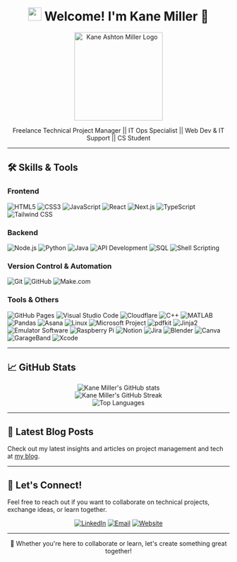 <h1 align="center"><img src="https://emojis.slackmojis.com/emojis/images/1531849430/4246/blob-sunglasses.gif?1531849430" width="30"/> Welcome! I'm Kane Miller 👋</h1>

<p align="center">
  <img src="https://www.kmprojectsolutions.com/images/secondary-logo.png" alt="Kane Ashton Miller Logo" width="200"/>
</p>

<p align="center">Freelance Technical Project Manager || IT Ops Specialist || Web Dev & IT Support || CS Student</p>

---

## 🛠️ Skills & Tools

### Frontend
![HTML5](https://img.shields.io/badge/-HTML5-E34F26?style=flat-square&logo=html5&logoColor=white) ![CSS3](https://img.shields.io/badge/-CSS3-1572B6?style=flat-square&logo=css3&logoColor=white) ![JavaScript](https://img.shields.io/badge/-JavaScript-F7DF1E?style=flat-square&logo=javascript&logoColor=black) ![React](https://img.shields.io/badge/-React-61DAFB?style=flat-square&logo=react&logoColor=black) ![Next.js](https://img.shields.io/badge/-Next.js-000000?style=flat-square&logo=nextdotjs&logoColor=white) ![TypeScript](https://img.shields.io/badge/-TypeScript-3178C6?style=flat-square&logo=typescript&logoColor=white) ![Tailwind CSS](https://img.shields.io/badge/-Tailwind%20CSS-38B2AC?style=flat-square&logo=tailwind-css&logoColor=white)

### Backend
![Node.js](https://img.shields.io/badge/-Node.js-339933?style=flat-square&logo=nodedotjs&logoColor=white) ![Python](https://img.shields.io/badge/-Python-3776AB?style=flat-square&logo=python&logoColor=white) ![Java](https://img.shields.io/badge/-Java-007396?style=flat-square&logo=java&logoColor=white) ![API Development](https://img.shields.io/badge/-API%20Development-009688?style=flat-square&logo=swagger&logoColor=white) ![SQL](https://img.shields.io/badge/-SQL-4479A1?style=flat-square&logo=postgresql&logoColor=white) ![Shell Scripting](https://img.shields.io/badge/-Shell%20Scripting-4EAA25?style=flat-square&logo=gnu-bash&logoColor=white)

### Version Control & Automation
![Git](https://img.shields.io/badge/-Git-F05032?style=flat-square&logo=git&logoColor=white) ![GitHub](https://img.shields.io/badge/-GitHub-181717?style=flat-square&logo=github&logoColor=white) ![Make.com](https://img.shields.io/badge/-Make.com-5C4EE5?style=flat-square&logo=make&logoColor=white)

### Tools & Others
![GitHub Pages](https://img.shields.io/badge/-GitHub%20Pages-181717?style=flat-square&logo=github&logoColor=white) ![Visual Studio Code](https://img.shields.io/badge/-VS%20Code-007ACC?style=flat-square&logo=visual-studio-code&logoColor=white) ![Cloudflare](https://img.shields.io/badge/-Cloudflare-F38020?style=flat-square&logo=cloudflare&logoColor=white) ![C++](https://img.shields.io/badge/-C++-00599C?style=flat-square&logo=c%2B%2B&logoColor=white) ![MATLAB](https://img.shields.io/badge/-MATLAB-0076A8?style=flat-square&logo=mathworks&logoColor=white) ![Pandas](https://img.shields.io/badge/-Pandas-150458?style=flat-square&logo=pandas&logoColor=white) ![Asana](https://img.shields.io/badge/-Asana-F06A6A?style=flat-square&logo=asana&logoColor=white) ![Linux](https://img.shields.io/badge/-Linux-FCC624?style=flat-square&logo=linux&logoColor=black) ![Microsoft Project](https://img.shields.io/badge/-Microsoft%20Project-217346?style=flat-square&logo=microsoft-project&logoColor=white) ![pdfkit](https://img.shields.io/badge/-pdfkit-007ACC?style=flat-square&logo=python&logoColor=white) ![Jinja2](https://img.shields.io/badge/-Jinja2-FFA500?style=flat-square&logo=python&logoColor=white) ![Emulator Software](https://img.shields.io/badge/-Emulator%20Software-000000?style=flat-square&logo=gamepad&logoColor=white) ![Raspberry Pi](https://img.shields.io/badge/-Raspberry%20Pi-A22846?style=flat-square&logo=raspberry-pi&logoColor=white) ![Notion](https://img.shields.io/badge/Notion-000000?style=flat-square&logo=Notion&logoColor=white) ![Jira](https://img.shields.io/badge/-Jira-0052CC?style=flat-square&logo=jira&logoColor=white) ![Blender](https://img.shields.io/badge/-Blender-F5792A?style=flat-square&logo=blender&logoColor=white) ![Canva](https://img.shields.io/badge/-Canva-00C4CC?style=flat-square&logo=canva&logoColor=white) ![GarageBand](https://img.shields.io/badge/-GarageBand-BB1D1D?style=flat-square&logo=apple&logoColor=white) ![Xcode](https://img.shields.io/badge/-Xcode-1575F9?style=flat-square&logo=xcode&logoColor=white)

---

## 📈 GitHub Stats

<div align="center">
  <img src="https://github-readme-stats.vercel.app/api?username=kaneAmiller&show_icons=true&theme=radical" alt="Kane Miller's GitHub stats" />
</div>
<div align="center">
  <img src="https://github-readme-streak-stats.herokuapp.com/?user=kaneAmiller&theme=radical" alt="Kane Miller's GitHub Streak" />
</div>
<div align="center">
  <img src="https://github-readme-stats.vercel.app/api/top-langs/?username=kaneAmiller&layout=compact&theme=radical" alt="Top Languages" />
</div>

---
## 📄 Latest Blog Posts

Check out my latest insights and articles on project management and tech at [my blog](https://www.kmprojectsolutions.com/blog).

---

## 🤝 Let's Connect!

Feel free to reach out if you want to collaborate on technical projects, exchange ideas, or learn together.
<p align="center">
  <a href="https://www.linkedin.com/in/kane-a-miller/" target="_blank"><img alt="LinkedIn" src="https://img.shields.io/badge/LinkedIn-%230077B5.svg?&style=for-the-badge&logo=linkedin&logoColor=white" /></a>
  <a href="mailto:kanemiller.pm@outlook.com" target="_blank"><img alt="Email" src="https://img.shields.io/badge/Email-D14836?style=for-the-badge&logo=gmail&logoColor=white" /></a>
  <a href="https://www.kmprojectsolutions.com" target="_blank"><img alt="Website" src="https://img.shields.io/badge/Website-000000?style=for-the-badge&logo=google-chrome&logoColor=white" /></a>
</p>

---

<p align="center">💬 Whether you're here to collaborate or learn, let's create something great together!</p>
